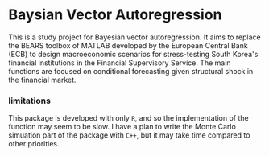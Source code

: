 # Baysian Vector Autoregression 

This is a study project for Bayesian vector autoregression. 
It aims to replace the BEARS toolbox of MATLAB developed by the European Central Bank (ECB) to design macroeconomic scenarios for stress-testing South Korea's financial institutions in the Financial Supervisory Service.
The main functions are focused on conditional forecasting given structural shock in the financial market.

### limitations
This package is developed with only $\texttt{R}$, and so the implementation of the function may seem to be slow. 
I have a plan to write the Monte Carlo simuation part of the package with $\texttt{C++}$, but it may take time compared to other priorities.
